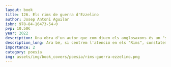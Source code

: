 ```yaml
---
layout: book
title: 126. Els rims de guerra d'Ezzelino
author: Josep Antoni Aguilar
isbn: 978-84-16473-54-0
pvp: 10.50€
year: 2022
description: Una obra d'un autor que com diuen els anglosaxons és un "scholar" d'ample espectre.
description_long: Ara bé, si centrem l'atenció en els "Rims", constatem que el conjunt és una exuberant aportació de referents clàssics i de tota classe, destinats a crear en el lector ressonàncies i associacions d'idees.
importance: 2
category: poesia
img: assets/img/book_covers/poesia/rims-guerra-ezzelino.png
---
```

